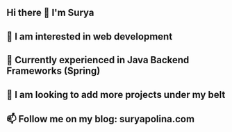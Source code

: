 ## Hi there 👋 I'm Surya
## 🌱 I am interested in web development
## 🔭 Currently experienced in Java Backend Frameworks (Spring)
## 🤔 I am looking to add more projects under my belt
## 📫 Follow me on my blog: suryapolina.com

<!--
**surpol/surpol** is a ✨ _special_ ✨ repository because its `README.md` (this file) appears on your GitHub profile.

Here are some ideas to get you started:

- 🔭 I’m currently working on ...
- 🌱 I’m currently learning ...
- 👯 I’m looking to collaborate on ...
- 🤔 I’m looking for help with ...
- 💬 Ask me about ...
- 📫 How to reach me: ...
- 😄 Pronouns: ...
- ⚡ Fun fact: ...
-->
